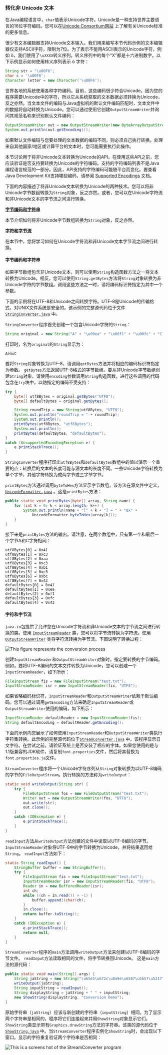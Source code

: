### 转化非 Unicode 文本

在Java编程语言中，`char`值表示Unicode字符。Unicode是一种支持世界主要语言的16位字符编码。您可以在[Unicode Consortium网站](http://www.unicode.org/) 上了解有关Unicode标准的更多信息。

很少有文本编辑器支持Unicode文本输入。我们用来编写本节代码示例的文本编辑器仅支持ASCII字符，限制为7位。为了表示不能用ASCII表示的Unicode字符，例如 ö，我们使用了`\uXXXX`转义序列。转义序列中的每个“X”都是十六进制数字。以下示例显示如何使用转义序列表示 ö 字符：

```java
String str = "\u00F6";
char c = '\u00F6';
Character letter = new Character('\u00F6');
```

世界各地的系统使用各种字符编码。目前，这些编码很少符合Unicode。因为您的程序需要Unicode中的字符，所以它从系统获取的文本数据必须转换为Unicode，反之亦然。当文本文件的编码与Java虚拟机的默认文件编码匹配时，文本文件中的数据将自动转换为Unicode。您可以通过使用它创建`OutputStreamWriter`并询问其规范名称来识别默认文件编码：

```java
OutputStreamWriter out = new OutputStreamWriter(new ByteArrayOutputStream());
System.out.println(out.getEncoding());
```

如果默认文件编码与您要处理的文本数据的编码不同，则必须自己执行转换。处理来自其他国家/地区或计算平台的文本时，您可能需要执行此操作。

本节讨论用于将非Unicode文本转换为Unicode的API。在使用这些API之前，您应该验证是否支持要转换为Unicode的字符编码。支持的字符编码列表不是Java编程语言规范的一部分。因此，API支持的字符编码可能随平台而变化。要查看Java Development Kit支持哪些编码，请参阅 [Supported Encodings](https://docs.oracle.com/javase/8/docs/technotes/guides/intl/encoding.doc.html) 文档。

下面的内容描述了将非Unicode文本转换为Unicode的两种技术。您可以将非Unicode字节数组转换为`String`对象，反之亦然。或者，您可以在Unicode字符流和非Unicode文本的字节流之间进行转换。

**[字节编码和字符串](https://docs.oracle.com/javase/tutorial/i18n/text/string.html)**

本节介绍如何将非Unicode字节数组转换为`String`对象，反之亦然。

**[字符和字节流](https://docs.oracle.com/javase/tutorial/i18n/text/stream.html)**

在本节中，您将学习如何在Unicode字符流和非Unicode文本字节流之间进行转换。

#### 字节编码和字符串

如果字节数组包含非Unicode文本，则可以使用`String`构造函数方法之一将文本转换为Unicode。相反，您可以使用`String.getBytes`方法将`String`对象转换为非Unicode字符的字节数组。调用这些方法之一时，请将编码标识符指定为其中一个参数。

下面的示例将在UTF-8和Unicode之间转换字符。UTF-8是Unicode的传输格式，对UNIX文件系统是安全的。该示例的完整源代码位于文件[`StringConverter.java`](https://docs.oracle.com/javase/tutorial/i18n/text/examples/StringConverter.java) 中。

`StringConverter`程序首先创建一个包含Unicode字符的`String`：

```java
String original = new String("A" + "\u00ea" + "\u00f1" + "\u00fc" + "C");
```

打印时，名为`original`的`String`显示为：

```
AêñüC
```

要将`String`对象转换为UTF-8，请调用`getBytes`方法并将相应的编码标识符指定为参数。 `getBytes`方法返回UTF-8格式的字节数组。要从非Unicode字节数组创建`String`对象，请使用`encoding`参数调用`String`构造函数。进行这些调用的代码包含在`try`块中，以防指定的编码不受支持：

```java
try {
    byte[] utf8Bytes = original.getBytes("UTF8");
    byte[] defaultBytes = original.getBytes();

    String roundTrip = new String(utf8Bytes, "UTF8");
    System.out.println("roundTrip = " + roundTrip);
    System.out.println();
    printBytes(utf8Bytes, "utf8Bytes");
    System.out.println();
    printBytes(defaultBytes, "defaultBytes");
} 
catch (UnsupportedEncodingException e) {
    e.printStackTrace();
}
```

`StringConverter`程序打印出`utf8Bytes`和`defaultBytes`数组中的值以演示一个重要的点：转换后的文本的长度可能与源文本的长度不同。一些Unicode字符转换为单个字节，其他字符转换为成两字节或三字节字节。

`printBytes`方法通过调用`byteToHex`方法显示字节数组，该方法在源文件中定义，[`UnicodeFormatter.java`](https://docs.oracle.com/javase/tutorial/i18n/text/examples/UnicodeFormatter.java) 。这是`printBytes`方法：

```java
public static void printBytes(byte[] array, String name) {
    for (int k = 0; k < array.length; k++) {
        System.out.println(name + "[" + k + "] = " + "0x" +
            UnicodeFormatter.byteToHex(array[k]));
    }
}
```

接下来是`printBytes`方法的输出。请注意，在两个数组中，只有第一个和最后一个字节A和C字符相同：

```
utf8Bytes[0] = 0x41
utf8Bytes[1] = 0xc3
utf8Bytes[2] = 0xaa
utf8Bytes[3] = 0xc3
utf8Bytes[4] = 0xb1
utf8Bytes[5] = 0xc3
utf8Bytes[6] = 0xbc
utf8Bytes[7] = 0x43
defaultBytes[0] = 0x41
defaultBytes[1] = 0xea
defaultBytes[2] = 0xf1
defaultBytes[3] = 0xfc
defaultBytes[4] = 0x43
```

#### 字符和字节流

`java.io`包提供了允许您在Unicode字符流和非Unicode文本的字节流之间进行转换的类。使用 [`InputStreamReader`](https://docs.oracle.com/javase/8/docs/api/java/io/InputStreamReader.html) 类，您可以将字节流转换为字符流。使用 [`OutputStreamWriter`](https://docs.oracle.com/javase/8/docs/api/java/io/OutputStreamWriter.html) 类将字符流转换为字节流。下图说明了转换过程：

![This figure represents the conversion process](https://docs.oracle.com/javase/tutorial/figures/i18n/i18n-6.gif)

创建`InputStreamReader`和`OutputStreamWriter`对象时，指定要转换的字节编码。例如，要将UTF-8编码的文本文件转换为Unicode，您可以创建一个`InputStreamReader`，如下所示：

```java
FileInputStream fis = new FileInputStream("test.txt");
InputStreamReader isr = new InputStreamReader(fis, "UTF8");
```

如果省略编码标识符，`InputStreamReader`和`OutputStreamWriter`依赖于默认编码。您可以通过调用`getEncoding`方法来确定`InputStreamReader`或`OutputStreamWriter`使用的编码，如下所示：

```java
InputStreamReader defaultReader = new InputStreamReader(fis);
String defaultEncoding = defaultReader.getEncoding();
```

下面的示例向您展示了如何使用`InputStreamReader`和`OutputStreamWriter`类执行字符集转换。此示例的完整源代码位于[`StreamConverter.java`](https://docs.oracle.com/javase/tutorial/i18n/text/examples/StreamConverter.java) 中。该程序显示日文字符。在尝试之前，请验证系统上是否安装了相应的字体。如果您使用的是与1.1版兼容的JDK软件，请复制`font.properties`文件，然后将其替换为`font.properties.ja`文件。

`StreamConverter`程序将一个Unicode字符序列从`String`对象转换为以UTF-8编码的字节的`FileOutputStream`。执行转换的方法称为`writeOutput`：

```java
static void writeOutput(String str) {
    try {
        FileOutputStream fos = new FileOutputStream("test.txt");
        Writer out = new OutputStreamWriter(fos, "UTF8");
        out.write(str);
        out.close();
    } 
    catch (IOException e) {
        e.printStackTrace();
    }
}
```

`readInput`方法从`writeOutput`方法创建的文件中读取以UTF-8编码的字节。 `InputStreamReader`对象将UTF-8中的字节转换为Unicode，并将结果返回给`String`。 `readInput`方法如下：

```java
static String readInput() {
    StringBuffer buffer = new StringBuffer();
    try {
        FileInputStream fis = new FileInputStream("test.txt");
        InputStreamReader isr = new InputStreamReader(fis, "UTF8");
        Reader in = new BufferedReader(isr);
        int ch;
        while ((ch = in.read()) > -1) {
            buffer.append((char)ch);
        }
        in.close();
        return buffer.toString();
    } 
    catch (IOException e) {
        e.printStackTrace();
        return null;
    }
}
```

`StreamConverter`程序的`main`方法调用`writeOutput`方法来创建以UTF-8编码的字节文件。 `readInput`方法读取相同的文件，将字节转换回Unicode。 这是`main`方法的源代码：

```java
public static void main(String[] args) {
    String jaString = new String("\u65e5\u672c\u8a9e\u6587\u5b57\u5217");
    writeOutput(jaString); 
    String inputString = readInput();
    String displayString = jaString + " " + inputString;
    new ShowString(displayString, "Conversion Demo");
}
```

原始字符串（`jaString`）应该与新创建的字符串（`inputString`）相同。为了显示两个字符串是相同的，程序将它们连接起来并用`ShowString`对象显示它们。 `ShowString`类显示带有`Graphics.drawString`方法的字符串。该类的源代码位于 [`ShowString.java`](https://docs.oracle.com/javase/tutorial/i18n/text/examples/ShowString.java) 中。当`StreamConverter`程序实例化`ShowString`时，会出现以下窗口。显示的字符重复验证两个字符串是否相同：

![This is a screens hot of the StreamConverter program](https://docs.oracle.com/javase/tutorial/figures/i18n/conversion.gif)

